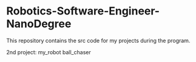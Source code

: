 # Robotics-Software-Engineer-NanoDegree
This repository contains the src code for my projects during the program.

2nd project:
  my_robot
  ball_chaser
